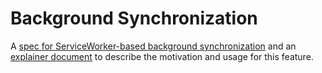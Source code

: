 Background Synchronization
==========================

A [spec for ServiceWorker-based background synchronization](https://wicg.github.io/BackgroundSync/spec/) and an [explainer document](https://github.com/WICG/BackgroundSync/blob/master/explainer.md) to describe the motivation and usage for this feature.
